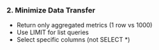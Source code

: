 ### 2. **Minimize Data Transfer**

- Return only aggregated metrics (1 row vs 1000)
- Use LIMIT for list queries
- Select specific columns (not SELECT *)
